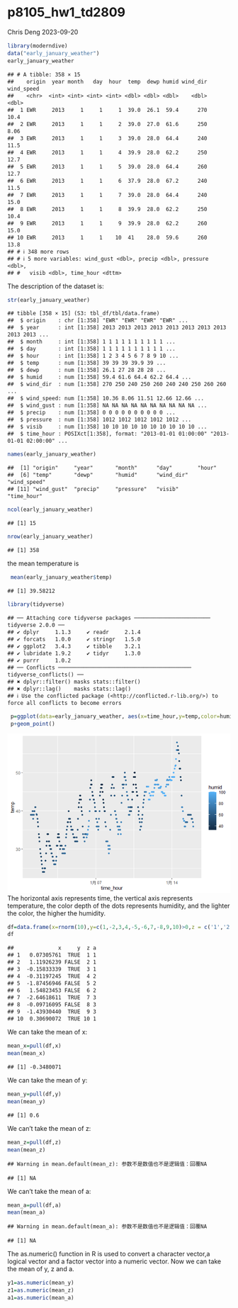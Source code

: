 p8105_hw1_td2809
================
Chris Deng
2023-09-20

``` r
library(moderndive)
data("early_january_weather")
early_january_weather
```

    ## # A tibble: 358 × 15
    ##    origin  year month   day  hour  temp  dewp humid wind_dir wind_speed
    ##    <chr>  <int> <int> <int> <int> <dbl> <dbl> <dbl>    <dbl>      <dbl>
    ##  1 EWR     2013     1     1     1  39.0  26.1  59.4      270      10.4 
    ##  2 EWR     2013     1     1     2  39.0  27.0  61.6      250       8.06
    ##  3 EWR     2013     1     1     3  39.0  28.0  64.4      240      11.5 
    ##  4 EWR     2013     1     1     4  39.9  28.0  62.2      250      12.7 
    ##  5 EWR     2013     1     1     5  39.0  28.0  64.4      260      12.7 
    ##  6 EWR     2013     1     1     6  37.9  28.0  67.2      240      11.5 
    ##  7 EWR     2013     1     1     7  39.0  28.0  64.4      240      15.0 
    ##  8 EWR     2013     1     1     8  39.9  28.0  62.2      250      10.4 
    ##  9 EWR     2013     1     1     9  39.9  28.0  62.2      260      15.0 
    ## 10 EWR     2013     1     1    10  41    28.0  59.6      260      13.8 
    ## # ℹ 348 more rows
    ## # ℹ 5 more variables: wind_gust <dbl>, precip <dbl>, pressure <dbl>,
    ## #   visib <dbl>, time_hour <dttm>

The description of the dataset is:

``` r
str(early_january_weather)
```

    ## tibble [358 × 15] (S3: tbl_df/tbl/data.frame)
    ##  $ origin    : chr [1:358] "EWR" "EWR" "EWR" "EWR" ...
    ##  $ year      : int [1:358] 2013 2013 2013 2013 2013 2013 2013 2013 2013 2013 ...
    ##  $ month     : int [1:358] 1 1 1 1 1 1 1 1 1 1 ...
    ##  $ day       : int [1:358] 1 1 1 1 1 1 1 1 1 1 ...
    ##  $ hour      : int [1:358] 1 2 3 4 5 6 7 8 9 10 ...
    ##  $ temp      : num [1:358] 39 39 39 39.9 39 ...
    ##  $ dewp      : num [1:358] 26.1 27 28 28 28 ...
    ##  $ humid     : num [1:358] 59.4 61.6 64.4 62.2 64.4 ...
    ##  $ wind_dir  : num [1:358] 270 250 240 250 260 240 240 250 260 260 ...
    ##  $ wind_speed: num [1:358] 10.36 8.06 11.51 12.66 12.66 ...
    ##  $ wind_gust : num [1:358] NA NA NA NA NA NA NA NA NA NA ...
    ##  $ precip    : num [1:358] 0 0 0 0 0 0 0 0 0 0 ...
    ##  $ pressure  : num [1:358] 1012 1012 1012 1012 1012 ...
    ##  $ visib     : num [1:358] 10 10 10 10 10 10 10 10 10 10 ...
    ##  $ time_hour : POSIXct[1:358], format: "2013-01-01 01:00:00" "2013-01-01 02:00:00" ...

``` r
names(early_january_weather)
```

    ##  [1] "origin"     "year"       "month"      "day"        "hour"      
    ##  [6] "temp"       "dewp"       "humid"      "wind_dir"   "wind_speed"
    ## [11] "wind_gust"  "precip"     "pressure"   "visib"      "time_hour"

``` r
ncol(early_january_weather)
```

    ## [1] 15

``` r
nrow(early_january_weather)
```

    ## [1] 358

the mean temperature is

``` r
 mean(early_january_weather$temp)
```

    ## [1] 39.58212

``` r
library(tidyverse)
```

    ## ── Attaching core tidyverse packages ──────────────────────── tidyverse 2.0.0 ──
    ## ✔ dplyr     1.1.3     ✔ readr     2.1.4
    ## ✔ forcats   1.0.0     ✔ stringr   1.5.0
    ## ✔ ggplot2   3.4.3     ✔ tibble    3.2.1
    ## ✔ lubridate 1.9.2     ✔ tidyr     1.3.0
    ## ✔ purrr     1.0.2     
    ## ── Conflicts ────────────────────────────────────────── tidyverse_conflicts() ──
    ## ✖ dplyr::filter() masks stats::filter()
    ## ✖ dplyr::lag()    masks stats::lag()
    ## ℹ Use the conflicted package (<http://conflicted.r-lib.org/>) to force all conflicts to become errors

``` r
 p=ggplot(data=early_january_weather, aes(x=time_hour,y=temp,color=humid))
 p+geom_point()
```

![](p8105_hw1_td2809_files/figure-gfm/unnamed-chunk-4-1.png)<!-- --> The
horizontal axis represents time, the vertical axis represents
temperature, the color depth of the dots represents humidity, and the
lighter the color, the higher the humidity.

``` r
df=data.frame(x=rnorm(10),y=c(1,-2,3,4,-5,-6,7,-8,9,10)>0,z = c('1','2','3','4','5','6','7','8','9','10'),a=gl(3,3,length=10))
df
```

    ##              x     y  z a
    ## 1   0.07305761  TRUE  1 1
    ## 2   1.11926239 FALSE  2 1
    ## 3  -0.15833339  TRUE  3 1
    ## 4  -0.31197245  TRUE  4 2
    ## 5  -1.87456946 FALSE  5 2
    ## 6   1.54823453 FALSE  6 2
    ## 7  -2.64618611  TRUE  7 3
    ## 8  -0.09716095 FALSE  8 3
    ## 9  -1.43930440  TRUE  9 3
    ## 10  0.30690072  TRUE 10 1

We can take the mean of x:

``` r
mean_x=pull(df,x)
mean(mean_x)
```

    ## [1] -0.3480071

We can take the mean of y:

``` r
mean_y=pull(df,y)
mean(mean_y)
```

    ## [1] 0.6

We can’t take the mean of z:

``` r
mean_z=pull(df,z)
mean(mean_z)
```

    ## Warning in mean.default(mean_z): 参数不是数值也不是逻辑值：回覆NA

    ## [1] NA

We can’t take the mean of a:

``` r
mean_a=pull(df,a)
mean(mean_a)
```

    ## Warning in mean.default(mean_a): 参数不是数值也不是逻辑值：回覆NA

    ## [1] NA

The as.numeric() function in R is used to convert a character vector,a
logical vector and a factor vector into a numeric vector. Now we can
take the mean of y, z and a.

``` r
y1=as.numeric(mean_y)
z1=as.numeric(mean_z)
a1=as.numeric(mean_a)
```
